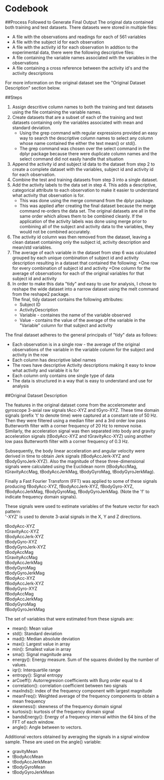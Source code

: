 # Codebook
##Process Followed to Generate Final Output
The original data contained both training and test datasets.  There datasets were stored in multiple files:
*  A file with the observations and readings for each of 561 variables
*  A file with the subject id for each observation 
*  A file with the activity id for each observation
In addtion to the experimental data, there were the following descriptive files:
*  A file containing the variable names associated with the variables in the observations
*  A file containing a cross reference between the activity id's and the activity descriptions

For more information on the original dataset see the "Original Dataset Description" section below.


##Steps  
1. Assign descritive column names to both the training and test datasets using the file containing the variable names.
2. Create datasets that are a subset of each of the training and test datasets containing only the variables associated with mean and standard deviation.
	+ Using the grep command with regular expressions provided an easy way to search the descriptive column names to select any column whose name contained the either the text mean() or std().
	+ The grep command was chosen over the select command in the dplyr package because there were duplicate column names and the select command did not easily handle that situation
3. Append the activity id and subject id data to the dataset from step 2 to create a complete dataset with the variables, subject id and activity id for each observation.
4. Combine the test and training datasets from step 3 into a single dataset.
5. Add the activity labels to the data set in step 4.  This adds a descriptive, categorical attribute to each observation to make it easier to understand what activity that observation is for.
	+ This was done using the merge command from the dplyr package.
	+ This was applied after creating the final dataset because the merge command re-orders the data set.  The original datasets are all in the same order which allows them to be combined cleanly.  If the application of the activity labels was done using merge prior to combining all of the subject and activity data to the variables, they would not be combined accurately.
6. The activity id column was then removed from the dataset, leaving a clean dataset containing only the subject id, activity description and mean/std variables.
7. The average of each variable in the dataset from step 6 was calculated grouped by each unique combination of subject id and activity description resulting in a dataset that contained the following:
	+One row for every combination of subject id and activity
	+One column for the average of observations for each of the original variables for that subject id and activity
8. In order to make this data "tidy" and easy to use for analysis, I chose to reshape the wide dataset into a narrow dataset using the melt command from the reshape2 package.   
The final, tidy dataset contains the following attributes:
	+  Subject ID
	+  ActivityDescription
	+  Variable - containes the name of the variable observed
	+  Value - contains the value of the average of the variable in the "Variable" column for that subject and activity

The final dataset adheres to the general principals of "tidy" data as follows:
*  Each observation is in a single row - the average of the original observations of the variable in the variable column for the subject and activity in the row  
*  Each column has descriptive label names
*  The rows have descriptive Activity descriptions making it easy to know what activity and variable it is for
*  Each column only contains one single type of data
*  The data is structured in a way that is easy to understand and use for analysis


##Original Dataset Description

The features in the original dataset come from the accelerometer and gyroscope 3-axial raw signals tAcc-XYZ and tGyro-XYZ. These time domain signals (prefix 't' to denote time) were captured at a constant rate of 50 Hz. Then they were filtered using a median filter and a 3rd order low pass Butterworth filter with a corner frequency of 20 Hz to remove noise. Similarly, the acceleration signal was then separated into body and gravity acceleration signals (tBodyAcc-XYZ and tGravityAcc-XYZ) using another low pass Butterworth filter with a corner frequency of 0.3 Hz. 

Subsequently, the body linear acceleration and angular velocity were derived in time to obtain Jerk signals (tBodyAccJerk-XYZ and tBodyGyroJerk-XYZ). Also the magnitude of these three-dimensional signals were calculated using the Euclidean norm (tBodyAccMag, tGravityAccMag, tBodyAccJerkMag, tBodyGyroMag, tBodyGyroJerkMag). 

Finally a Fast Fourier Transform (FFT) was applied to some of these signals producing fBodyAcc-XYZ, fBodyAccJerk-XYZ, fBodyGyro-XYZ, fBodyAccJerkMag, fBodyGyroMag, fBodyGyroJerkMag. (Note the 'f' to indicate frequency domain signals). 

These signals were used to estimate variables of the feature vector for each pattern:  
'-XYZ' is used to denote 3-axial signals in the X, Y and Z directions.

tBodyAcc-XYZ  
tGravityAcc-XYZ  
tBodyAccJerk-XYZ  
tBodyGyro-XYZ  
tBodyGyroJerk-XYZ  
tBodyAccMag  
tGravityAccMag  
tBodyAccJerkMag  
tBodyGyroMag  
tBodyGyroJerkMag  
fBodyAcc-XYZ  
fBodyAccJerk-XYZ  
fBodyGyro-XYZ  
fBodyAccMag  
fBodyAccJerkMag  
fBodyGyroMag  
fBodyGyroJerkMag  

The set of variables that were estimated from these signals are: 
*  mean(): Mean value
*  std(): Standard deviation
*  mad(): Median absolute deviation 
*  max(): Largest value in array
*  min(): Smallest value in array
*  sma(): Signal magnitude area
*  energy(): Energy measure. Sum of the squares divided by the number of values. 
*  iqr(): Interquartile range 
*  entropy(): Signal entropy
*  arCoeff(): Autorregresion coefficients with Burg order equal to 4
*  correlation(): correlation coefficient between two signals
*  maxInds(): index of the frequency component with largest magnitude
*  meanFreq(): Weighted average of the frequency components to obtain a mean frequency
*  skewness(): skewness of the frequency domain signal 
*  kurtosis(): kurtosis of the frequency domain signal 
*  bandsEnergy(): Energy of a frequency interval within the 64 bins of the FFT of each window.
*  angle(): Angle between to vectors.

Additional vectors obtained by averaging the signals in a signal window sample. These are used on the angle() variable:
*  gravityMean
*  tBodyAccMean
*  tBodyAccJerkMean
*  tBodyGyroMean
*  tBodyGyroJerkMean


